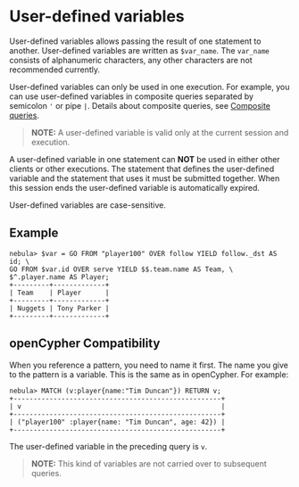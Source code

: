 # User-defined variables

User-defined variables allows passing the result of one statement to another. User-defined variables are written as `$var_name`. The `var_name` consists of alphanumeric characters, any other characters are not recommended currently.

User-defined variables can only be used in one execution. For example, you can use user-defined variables in composite queries separated by semicolon `'` or pipe `|`. Details about composite queries, see [Composite queries](1.composite-queries.md).

> **NOTE:** A user-defined variable is valid only at the current session and execution.

A user-defined variable in one statement can **NOT** be used in either other clients or other executions. The statement that defines the user-defined variable and the statement that uses it must be submitted together. When this session ends the user-defined variable is automatically expired.

User-defined variables are case-sensitive.

## Example

```ngql
nebula> $var = GO FROM "player100" OVER follow YIELD follow._dst AS id; \
GO FROM $var.id OVER serve YIELD $$.team.name AS Team, \
$^.player.name AS Player;
+---------+-------------+
| Team    | Player      |
+---------+-------------+
| Nuggets | Tony Parker |
+---------+-------------+
```

## openCypher Compatibility

When you reference a pattern, you need to name it first. The name you give to the pattern is a variable. This is the same as in openCypher. For example:

```ngql
nebula> MATCH (v:player{name:"Tim Duncan"}) RETURN v;
+----------------------------------------------------+
| v                                                  |
+----------------------------------------------------+
| ("player100" :player{name: "Tim Duncan", age: 42}) |
+----------------------------------------------------+
```

The user-defined variable in the preceding query is `v`.

> **NOTE:** This kind of variables are not carried over to subsequent queries.
